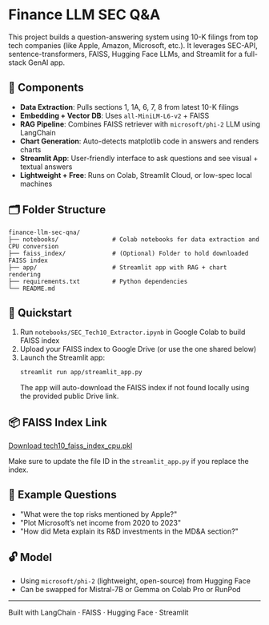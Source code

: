 # Finance LLM SEC Q&A

This project builds a question-answering system using 10-K filings from top tech companies (like Apple, Amazon, Microsoft, etc.). It leverages SEC-API, sentence-transformers, FAISS, Hugging Face LLMs, and Streamlit for a full-stack GenAI app.

## 🔧 Components

- **Data Extraction**: Pulls sections 1, 1A, 6, 7, 8 from latest 10-K filings
- **Embedding + Vector DB**: Uses `all-MiniLM-L6-v2` + FAISS
- **RAG Pipeline**: Combines FAISS retriever with `microsoft/phi-2` LLM using LangChain
- **Chart Generation**: Auto-detects matplotlib code in answers and renders charts
- **Streamlit App**: User-friendly interface to ask questions and see visual + textual answers
- **Lightweight + Free**: Runs on Colab, Streamlit Cloud, or low-spec local machines

## 🗂️ Folder Structure

```
finance-llm-sec-qna/
├── notebooks/               # Colab notebooks for data extraction and CPU conversion
├── faiss_index/             # (Optional) Folder to hold downloaded FAISS index
├── app/                     # Streamlit app with RAG + chart rendering
├── requirements.txt         # Python dependencies
└── README.md
```

## 🚀 Quickstart

1. Run `notebooks/SEC_Tech10_Extractor.ipynb` in Google Colab to build FAISS index
2. Upload your FAISS index to Google Drive (or use the one shared below)
3. Launch the Streamlit app:
   ```bash
   streamlit run app/streamlit_app.py
   ```
   The app will auto-download the FAISS index if not found locally using the provided public Drive link.

## 📦 FAISS Index Link

[Download tech10_faiss_index_cpu.pkl](https://drive.google.com/file/d/1ckak8qZYSKKUZu9Fq_Trp7qo692WOmJu/view?usp=sharing)

Make sure to update the file ID in the `streamlit_app.py` if you replace the index.

## 🧠 Example Questions

- "What were the top risks mentioned by Apple?"
- "Plot Microsoft’s net income from 2020 to 2023"
- "How did Meta explain its R&D investments in the MD&A section?"

## 🔓 Model

- Using `microsoft/phi-2` (lightweight, open-source) from Hugging Face
- Can be swapped for Mistral-7B or Gemma on Colab Pro or RunPod

---
Built with LangChain · FAISS · Hugging Face · Streamlit
